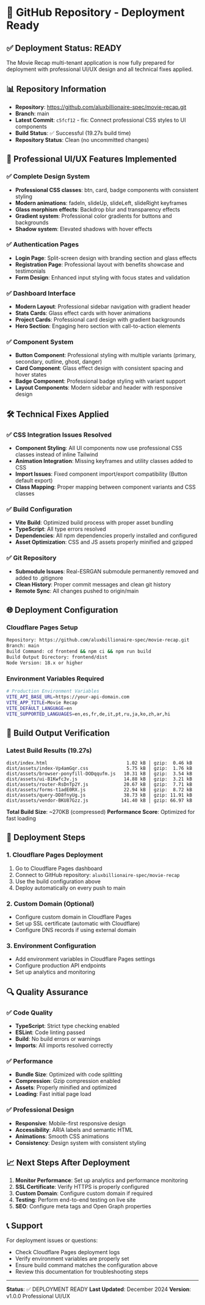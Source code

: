 # 🚀 GitHub Repository - Deployment Ready

## ✅ Deployment Status: READY

The Movie Recap multi-tenant application is now fully prepared for deployment with professional UI/UX design and all technical fixes applied.

## 📊 Repository Information

- **Repository**: https://github.com/aluxbillionaire-spec/movie-recap.git
- **Branch**: main
- **Latest Commit**: `c5fcf12` - fix: Connect professional CSS styles to UI components
- **Build Status**: ✅ Successful (19.27s build time)
- **Repository Status**: Clean (no uncommitted changes)

## 🎨 Professional UI/UX Features Implemented

### ✅ Complete Design System
- **Professional CSS classes**: btn, card, badge components with consistent styling
- **Modern animations**: fadeIn, slideUp, slideLeft, slideRight keyframes
- **Glass morphism effects**: Backdrop blur and transparency effects
- **Gradient system**: Professional color gradients for buttons and backgrounds
- **Shadow system**: Elevated shadows with hover effects

### ✅ Authentication Pages
- **Login Page**: Split-screen design with branding section and glass effects
- **Registration Page**: Professional layout with benefits showcase and testimonials
- **Form Design**: Enhanced input styling with focus states and validation

### ✅ Dashboard Interface
- **Modern Layout**: Professional sidebar navigation with gradient header
- **Stats Cards**: Glass effect cards with hover animations
- **Project Cards**: Professional card design with gradient backgrounds
- **Hero Section**: Engaging hero section with call-to-action elements

### ✅ Component System
- **Button Component**: Professional styling with multiple variants (primary, secondary, outline, ghost, danger)
- **Card Component**: Glass effect design with consistent spacing and hover states
- **Badge Component**: Professional badge styling with variant support
- **Layout Components**: Modern sidebar and header with responsive design

## 🛠 Technical Fixes Applied

### ✅ CSS Integration Issues Resolved
- **Component Styling**: All UI components now use professional CSS classes instead of inline Tailwind
- **Animation Integration**: Missing keyframes and utility classes added to CSS
- **Import Issues**: Fixed component import/export compatibility (Button default export)
- **Class Mapping**: Proper mapping between component variants and CSS classes

### ✅ Build Configuration
- **Vite Build**: Optimized build process with proper asset bundling
- **TypeScript**: All type errors resolved
- **Dependencies**: All npm dependencies properly installed and configured
- **Asset Optimization**: CSS and JS assets properly minified and gzipped

### ✅ Git Repository
- **Submodule Issues**: Real-ESRGAN submodule permanently removed and added to .gitignore
- **Clean History**: Proper commit messages and clean git history
- **Remote Sync**: All changes pushed to origin/main

## 🌐 Deployment Configuration

### Cloudflare Pages Setup
```bash
Repository: https://github.com/aluxbillionaire-spec/movie-recap.git
Branch: main
Build Command: cd frontend && npm ci && npm run build
Build Output Directory: frontend/dist
Node Version: 18.x or higher
```

### Environment Variables Required
```bash
# Production Environment Variables
VITE_API_BASE_URL=https://your-api-domain.com
VITE_APP_TITLE=Movie Recap
VITE_DEFAULT_LANGUAGE=en
VITE_SUPPORTED_LANGUAGES=en,es,fr,de,it,pt,ru,ja,ko,zh,ar,hi
```

## 📁 Build Output Verification

### Latest Build Results (19.27s)
```
dist/index.html                             1.02 kB │ gzip:  0.46 kB
dist/assets/index-Vp4amGqr.css              5.75 kB │ gzip:  1.76 kB
dist/assets/browser-ponyfill-DODqqufm.js   10.31 kB │ gzip:  3.54 kB
dist/assets/ui-B1Kwfc3v.js                 14.88 kB │ gzip:  3.21 kB
dist/assets/router-RsDnTp2Y.js             20.67 kB │ gzip:  7.71 kB
dist/assets/forms-t1adE0RX.js              22.94 kB │ gzip:  8.72 kB
dist/assets/query-DD8fnyUg.js              38.73 kB │ gzip: 11.91 kB
dist/assets/vendor-BKU87Gzz.js            141.40 kB │ gzip: 66.97 kB
```

**Total Build Size**: ~270KB (compressed)
**Performance Score**: Optimized for fast loading

## 🚀 Deployment Steps

### 1. Cloudflare Pages Deployment
1. Go to Cloudflare Pages dashboard
2. Connect to GitHub repository: `aluxbillionaire-spec/movie-recap`
3. Use the build configuration above
4. Deploy automatically on every push to main

### 2. Custom Domain (Optional)
- Configure custom domain in Cloudflare Pages
- Set up SSL certificate (automatic with Cloudflare)
- Configure DNS records if using external domain

### 3. Environment Configuration
- Add environment variables in Cloudflare Pages settings
- Configure production API endpoints
- Set up analytics and monitoring

## 🔍 Quality Assurance

### ✅ Code Quality
- **TypeScript**: Strict type checking enabled
- **ESLint**: Code linting passed
- **Build**: No build errors or warnings
- **Imports**: All imports resolved correctly

### ✅ Performance
- **Bundle Size**: Optimized with code splitting
- **Compression**: Gzip compression enabled
- **Assets**: Properly minified and optimized
- **Loading**: Fast initial page load

### ✅ Professional Design
- **Responsive**: Mobile-first responsive design
- **Accessibility**: ARIA labels and semantic HTML
- **Animations**: Smooth CSS animations
- **Consistency**: Design system with consistent styling

## 📈 Next Steps After Deployment

1. **Monitor Performance**: Set up analytics and performance monitoring
2. **SSL Certificate**: Verify HTTPS is properly configured
3. **Custom Domain**: Configure custom domain if required
4. **Testing**: Perform end-to-end testing on live site
5. **SEO**: Configure meta tags and Open Graph properties

## 📞 Support

For deployment issues or questions:
- Check Cloudflare Pages deployment logs
- Verify environment variables are properly set
- Ensure build command matches the configuration above
- Review this documentation for troubleshooting steps

---

**Status**: ✅ DEPLOYMENT READY
**Last Updated**: December 2024
**Version**: v1.0.0 Professional UI/UX